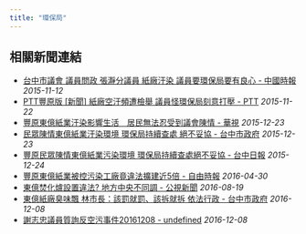 ```yaml
---
title: "環保局"
---
```



## 相關新聞連結
- [台中市議會 議員問政 張瀞分議員 紙廠汙染 議員要環保局要有良心 - 中國時報](https://youtu.be/wI8NAMsPuiU)
  *2015-11-12*
- [PTT豐原版  [新聞] 紙廠空汙頻遭檢舉 議員怪環保局刻意打壓 - PTT](https://www.ptt.cc/bbs/FengYuan/M.1448166278.A.B25.html)
  *2015-11-22*
- [豐原東億紙業汙染影響生活　居民無法忍受到議會陳情 - 華視](http://news.cts.com.tw/nownews/society/201512/201512231697648.html#.VnvAJYfUjSE)
  *2015-12-23*
- [民眾陳情東億紙業汙染環境 環保局持續查處 絕不妥協 - 台中市政府](http://www.taichung.gov.tw/ct.asp?xItem=1580178&ctNode=712&mp=100010)
  *2015-12-23*
- [豐原民眾陳情東億紙業污染環境  環保局持續查處絕不妥協 - 台中日報](http://www.shop2000.com.tw/台中日報/news/233589)
  *2015-12-24*
- [豐原東億紙業被控污染工廠竟違法擴建近5倍 - 自由時報](http://news.ltn.com.tw/news/life/breakingnews/1681730)
  *2016-04-30*
- [東億焚化爐設置違法? 地方中央不同調 - 公視新聞](http://news.pts.org.tw/article/332273)
  *2016-08-19*
- [東億紙廠臭味飄 林市長：該罰就罰、該拆就拆 依法行政 - 台中市政府](http://www.taichung.gov.tw/ct.asp?xItem=1772104&ctNode=24068&mp=1001D)
  *2016-12-08*
- [謝志忠議員質詢反空污事件20161208 - undefined](https://www.youtube.com/watch?v=AyWu69_WG-U&feature=youtu.be)
  *2016-12-08*
